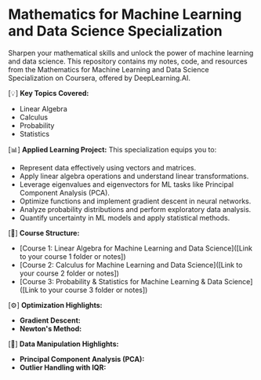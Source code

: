 # Mathematics for Machine Learning and Data Science Specialization 


Sharpen your mathematical skills and unlock the power of machine learning and data science. This repository contains my notes, code, and resources from the Mathematics for Machine Learning and Data Science Specialization on Coursera, offered by DeepLearning.AI.

[💡] **Key Topics Covered:**

*   Linear Algebra
*   Calculus
*   Probability
*   Statistics

[📊] **Applied Learning Project:**
This specialization equips you to:

*   Represent data effectively using vectors and matrices.
*   Apply linear algebra operations and understand linear transformations.
*   Leverage eigenvalues and eigenvectors for ML tasks like Principal Component Analysis (PCA).
*   Optimize functions and implement gradient descent in neural networks.
*   Analyze probability distributions and perform exploratory data analysis.
*   Quantify uncertainty in ML models and apply statistical methods.

[📁] **Course Structure:**

*   [Course 1: Linear Algebra for Machine Learning and Data Science]([Link to your course 1 folder or notes])
*   [Course 2: Calculus for Machine Learning and Data Science]([Link to your course 2 folder or notes])
*   [Course 3: Probability & Statistics for Machine Learning & Data Science]([Link to your course 3 folder or notes])

[⚙️] **Optimization Highlights:**

*   **Gradient Descent:** 
*   **Newton's Method:** 

[💾] **Data Manipulation Highlights:**

*   **Principal Component Analysis (PCA):**
*   **Outlier Handling with IQR:**


